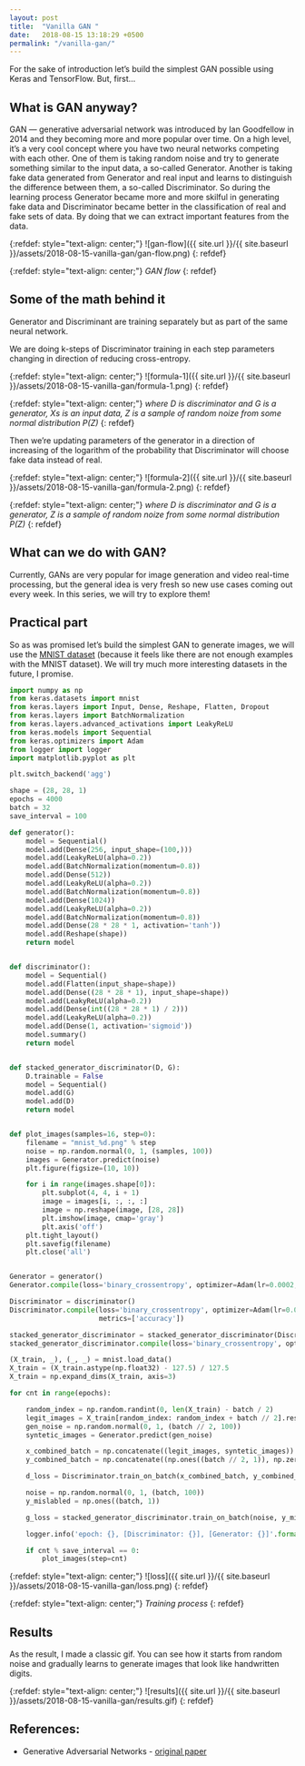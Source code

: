 ```yaml
---
layout: post
title:  "Vanilla GAN "
date:   2018-08-15 13:18:29 +0500
permalink: "/vanilla-gan/"
---
```


For the sake of introduction let’s build the simplest GAN possible using Keras and TensorFlow. But, first…

## What is GAN anyway?

GAN — generative adversarial network was introduced by Ian Goodfellow in 2014 and they becoming more and more popular over time. On a high level, it’s a very cool concept where you have two neural networks competing with each other. One of them is taking random noise and try to generate something similar to the input data, a so-called Generator. Another is taking fake data generated from Generator and real input and learns to distinguish the difference between them, a so-called Discriminator. So during the learning process Generator became more and more skilful in generating fake data and Discriminator became better in the classification of real and fake sets of data. By doing that we can extract important features from the data.

{:refdef: style="text-align: center;"}
![gan-flow]({{ site.url }}/{{ site.baseurl }}/assets/2018-08-15-vanilla-gan/gan-flow.png)
{: refdef}

{:refdef: style="text-align: center;"}
*GAN flow*
{: refdef}

## Some of the math behind it

Generator and Discriminant are training separately but as part of the same neural network.

We are doing k-steps of Discriminator training in each step parameters changing in direction of reducing cross-entropy.


{:refdef: style="text-align: center;"}
![formula-1]({{ site.url }}/{{ site.baseurl }}/assets/2018-08-15-vanilla-gan/formula-1.png)
{: refdef}

{:refdef: style="text-align: center;"}
*where D is discriminator and G is a generator, Xs is an input data, Z is a sample of random noize from some normal distribution P(Z)*
{: refdef}


Then we’re updating parameters of the generator in a direction of increasing of the logarithm of the probability that Discriminator will choose fake data instead of real.

{:refdef: style="text-align: center;"}
![formula-2]({{ site.url }}/{{ site.baseurl }}/assets/2018-08-15-vanilla-gan/formula-2.png)
{: refdef}

{:refdef: style="text-align: center;"}
*where D is discriminator and G is a generator, Z is a sample of random noize from some normal distribution P(Z)*
{: refdef}


## What can we do with GAN?

Currently, GANs are very popular for image generation and video real-time processing, but the general idea is very fresh so new use cases coming out every week. In this series, we will try to explore them!

## Practical part

So as was promised let’s build the simplest GAN to generate images, we will use the [MNIST dataset](https://en.wikipedia.org/wiki/MNIST_database) (because it feels like there are not enough examples with the MNIST dataset). We will try much more interesting datasets in the future, I promise.

```python
import numpy as np
from keras.datasets import mnist
from keras.layers import Input, Dense, Reshape, Flatten, Dropout
from keras.layers import BatchNormalization
from keras.layers.advanced_activations import LeakyReLU
from keras.models import Sequential
from keras.optimizers import Adam
from logger import logger
import matplotlib.pyplot as plt

plt.switch_backend('agg') 

shape = (28, 28, 1)
epochs = 4000
batch = 32
save_interval = 100

def generator():
    model = Sequential()
    model.add(Dense(256, input_shape=(100,)))
    model.add(LeakyReLU(alpha=0.2))
    model.add(BatchNormalization(momentum=0.8))
    model.add(Dense(512))
    model.add(LeakyReLU(alpha=0.2))
    model.add(BatchNormalization(momentum=0.8))
    model.add(Dense(1024))
    model.add(LeakyReLU(alpha=0.2))
    model.add(BatchNormalization(momentum=0.8))
    model.add(Dense(28 * 28 * 1, activation='tanh'))
    model.add(Reshape(shape))
    return model


def discriminator():
    model = Sequential()
    model.add(Flatten(input_shape=shape))
    model.add(Dense((28 * 28 * 1), input_shape=shape))
    model.add(LeakyReLU(alpha=0.2))
    model.add(Dense(int((28 * 28 * 1) / 2)))
    model.add(LeakyReLU(alpha=0.2))
    model.add(Dense(1, activation='sigmoid'))
    model.summary()
    return model


def stacked_generator_discriminator(D, G):
    D.trainable = False
    model = Sequential()
    model.add(G)
    model.add(D)
    return model


def plot_images(samples=16, step=0):
    filename = "mnist_%d.png" % step
    noise = np.random.normal(0, 1, (samples, 100))
    images = Generator.predict(noise)
    plt.figure(figsize=(10, 10))

    for i in range(images.shape[0]):
        plt.subplot(4, 4, i + 1)
        image = images[i, :, :, :]
        image = np.reshape(image, [28, 28])
        plt.imshow(image, cmap='gray')
        plt.axis('off')
    plt.tight_layout()
    plt.savefig(filename)
    plt.close('all')


Generator = generator()
Generator.compile(loss='binary_crossentropy', optimizer=Adam(lr=0.0002, beta_1=0.5, decay=8e-8))

Discriminator = discriminator()
Discriminator.compile(loss='binary_crossentropy', optimizer=Adam(lr=0.0002, beta_1=0.5, decay=8e-8),
                      metrics=['accuracy'])

stacked_generator_discriminator = stacked_generator_discriminator(Discriminator, Generator)
stacked_generator_discriminator.compile(loss='binary_crossentropy', optimizer=Adam(lr=0.0002, beta_1=0.5, decay=8e-8))

(X_train, _), (_, _) = mnist.load_data()
X_train = (X_train.astype(np.float32) - 127.5) / 127.5
X_train = np.expand_dims(X_train, axis=3)

for cnt in range(epochs):

    random_index = np.random.randint(0, len(X_train) - batch / 2)
    legit_images = X_train[random_index: random_index + batch // 2].reshape(batch // 2, 28, 28, 1)
    gen_noise = np.random.normal(0, 1, (batch // 2, 100))
    syntetic_images = Generator.predict(gen_noise)

    x_combined_batch = np.concatenate((legit_images, syntetic_images))
    y_combined_batch = np.concatenate((np.ones((batch // 2, 1)), np.zeros((batch // 2, 1))))

    d_loss = Discriminator.train_on_batch(x_combined_batch, y_combined_batch)

    noise = np.random.normal(0, 1, (batch, 100))
    y_mislabled = np.ones((batch, 1))

    g_loss = stacked_generator_discriminator.train_on_batch(noise, y_mislabled)

    logger.info('epoch: {}, [Discriminator: {}], [Generator: {}]'.format(cnt, d_loss[0], g_loss))

    if cnt % save_interval == 0:
        plot_images(step=cnt)
```


{:refdef: style="text-align: center;"}
![loss]({{ site.url }}/{{ site.baseurl }}/assets/2018-08-15-vanilla-gan/loss.png)
{: refdef}

{:refdef: style="text-align: center;"}
*Training process*
{: refdef}

## Results

As the result, I made a classic gif. You can see how it starts from random noise and gradually learns to generate images that look like handwritten digits.

{:refdef: style="text-align: center;"}
![results]({{ site.url }}/{{ site.baseurl }}/assets/2018-08-15-vanilla-gan/results.gif)
{: refdef}

## References:
* Generative Adversarial Networks - [original paper](https://arxiv.org/abs/1406.2661)
